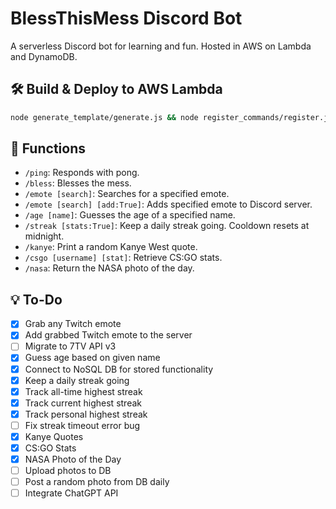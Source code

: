 # BlessThisMess Discord Bot
A serverless Discord bot for learning and fun. Hosted in AWS on Lambda and DynamoDB.

## 🛠️ Build & Deploy to AWS Lambda
```bash
node generate_template/generate.js && node register_commands/register.js && sam build && sam deploy
```

## 🤖 Functions
- ```/ping```: Responds with pong.
- ```/bless```: Blesses the mess.
- ```/emote [search]```: Searches for a specified emote.
- ```/emote [search] [add:True]```: Adds specified emote to Discord server.
- ```/age [name]```: Guesses the age of a specified name.
- ```/streak [stats:True]```: Keep a daily streak going. Cooldown resets at midnight.
- ```/kanye```: Print a random Kanye West quote.
- ```/csgo [username] [stat]```: Retrieve CS:GO stats.
- ```/nasa```: Return the NASA photo of the day.

## 💡 To-Do
- [x] Grab any Twitch emote
- [x] Add grabbed Twitch emote to the server
- [ ] Migrate to 7TV API v3
- [x] Guess age based on given name
- [x] Connect to NoSQL DB for stored functionality
- [x] Keep a daily streak going
- [x] Track all-time highest streak
- [x] Track current highest streak
- [x] Track personal highest streak
- [ ] Fix streak timeout error bug
- [x] Kanye Quotes
- [x] CS:GO Stats
- [x] NASA Photo of the Day
- [ ] Upload photos to DB
- [ ] Post a random photo from DB daily
- [ ] Integrate ChatGPT API
